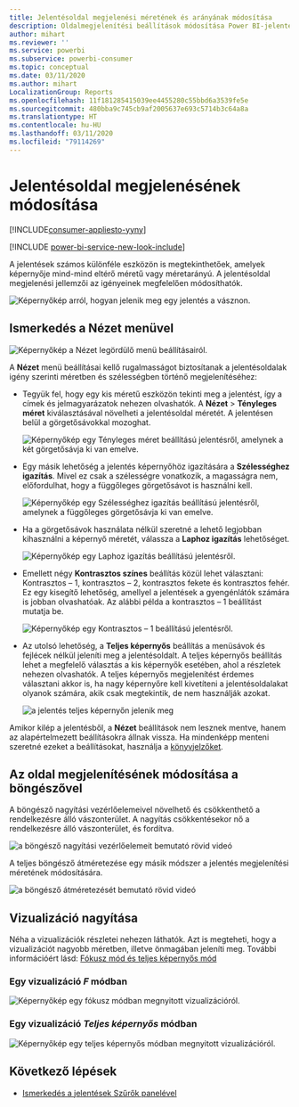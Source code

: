 ```yaml
---
title: Jelentésoldal megjelenési méretének és arányának módosítása
description: Oldalmegjelenítési beállítások módosítása Power BI-jelentésekben
author: mihart
ms.reviewer: ''
ms.service: powerbi
ms.subservice: powerbi-consumer
ms.topic: conceptual
ms.date: 03/11/2020
ms.author: mihart
LocalizationGroup: Reports
ms.openlocfilehash: 11f181285415039ee4455280c55bbd6a3539fe5e
ms.sourcegitcommit: 480bba9c745cb9af2005637e693c5714b3c64a8a
ms.translationtype: HT
ms.contentlocale: hu-HU
ms.lasthandoff: 03/11/2020
ms.locfileid: "79114269"
---
```

# <a name="change-the-display-of-a-report-page"></a>Jelentésoldal megjelenésének módosítása

[!INCLUDE[consumer-appliesto-yyny](../includes/consumer-appliesto-yyny.md)]

[!INCLUDE [power-bi-service-new-look-include](../includes/power-bi-service-new-look-include.md)]

A jelentések számos különféle eszközön is megtekinthetőek, amelyek képernyője mind-mind eltérő méretű vagy méretarányú. A jelentésoldal megjelenési jellemzői az igényeinek megfelelően módosíthatók.

![Képernyőkép arról, hogyan jelenik meg egy jelentés a vásznon.](media/end-user-report-view/power-bi-canvas.png)

## <a name="explore-the-view-menu"></a>Ismerkedés a Nézet menüvel

![Képernyőkép a Nézet legördülő menü beállításairól.](media/end-user-report-view/power-bi-viewmenu.png)


A **Nézet** menü beállításai kellő rugalmasságot biztosítanak a jelentésoldalak igény szerinti méretben és szélességben történő megjelenítéséhez:

- Tegyük fel, hogy egy kis méretű eszközön tekinti meg a jelentést, így a címek és jelmagyarázatok nehezen olvashatók.  A **Nézet** > **Tényleges méret** kiválasztásával növelheti a jelentésoldal méretét. A jelentésen belül a görgetősávokkal mozoghat.

    ![Képernyőkép egy Tényleges méret beállítású jelentésről, amelynek a két görgetősávja ki van emelve.](media/end-user-report-view/power-bi-view-actual.png)

- Egy másik lehetőség a jelentés képernyőhöz igazítására a **Szélességhez igazítás**. Mivel ez csak a szélességre vonatkozik, a magasságra nem, előfordulhat, hogy a függőleges görgetősávot is használni kell.

  ![Képernyőkép egy Szélességhez igazítás beállítású jelentésről, amelynek a függőleges görgetősávja ki van emelve.](media/end-user-report-view/power-bi-view-width.png)

- Ha a görgetősávok használata nélkül szeretné a lehető legjobban kihasználni a képernyő méretét, válassza a **Laphoz igazítás** lehetőséget.

   ![Képernyőkép egy Laphoz igazítás beállítású jelentésről.](media/end-user-report-view/power-bi-view-fit.png)

- Emellett négy **Kontrasztos színes** beállítás közül lehet választani: Kontrasztos – 1, kontrasztos – 2, kontrasztos fekete és kontrasztos fehér. Ez egy kisegítő lehetőség, amellyel a jelentések a gyengénlátók számára is jobban olvashatóak. Az alábbi példa a kontrasztos – 1 beállítást mutatja be. 

    ![Képernyőkép egy Kontrasztos – 1 beállítású jelentésről.](media/end-user-report-view/power-bi-contrast1.png)

- Az utolsó lehetőség, a **Teljes képernyős** beállítás a menüsávok és fejlécek nélkül jeleníti meg a jelentésoldalt. A teljes képernyős beállítás lehet a megfelelő választás a kis képernyők esetében, ahol a részletek nehezen olvashatók.  A teljes képernyős megjelenítést érdemes választani akkor is, ha nagy képernyőre kell kivetíteni a jelentésoldalakat olyanok számára, akik csak megtekintik, de nem használják azokat.  

    ![a jelentés teljes képernyőn jelenik meg](media/end-user-report-view/power-bi-full-screen.png)

Amikor kilép a jelentésből, a **Nézet** beállítások nem lesznek mentve, hanem az alapértelmezett beállításokra állnak vissza. Ha mindenképp menteni szeretné ezeket a beállításokat, használja a [könyvjelzőket](end-user-bookmarks.md).

## <a name="use-your-browser-to-change-page-display"></a>Az oldal megjelenítésének módosítása a böngészővel

A böngésző nagyítási vezérlőelemeivel növelhető és csökkenthető a rendelkezésre álló vászonterület. A nagyítás csökkentésekor nő a rendelkezésre álló vászonterület, és fordítva. 

![a böngésző nagyítási vezérlőelemeit bemutató rövid videó](media/end-user-report-view/power-bi-zoom.png)

A teljes böngésző átméretezése egy másik módszer a jelentés megjelenítési méretének módosítására. 

![a böngésző átméretezését bemutató rövid videó](media/end-user-report-view/power-bi-resize-browser.gif)

## <a name="zoom-in-on-a-visual"></a>Vizualizáció nagyítása
Néha a vizualizációk részletei nehezen láthatók. Azt is megteheti, hogy a vizualizációt nagyobb méretben, illetve önmagában jeleníti meg. További információért lásd: [Fókusz mód és teljes képernyős mód](end-user-focus.md)

### <a name="a-visual-in-focus-mode"></a>Egy vizualizáció *F* módban

![Képernyőkép egy fókusz módban megnyitott vizualizációról.](media/end-user-report-view/power-bi-focus.png)

### <a name="a-visual-in-full-screen-mode"></a>Egy vizualizáció *Teljes képernyős* módban
![Képernyőkép egy teljes képernyős módban megnyitott vizualizációról.](media/end-user-report-view/power-bi-full-screen.png)

## <a name="next-steps"></a>Következő lépések

* [Ismerkedés a jelentések Szűrők panelével](end-user-report-filter.md)